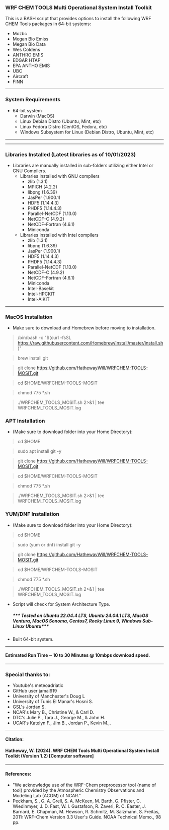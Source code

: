 ### WRF CHEM TOOLS Multi Operational System Install Toolkit
This is a BASH script that provides options to install the following WRF CHEM Tools packages in 64-bit systems:

- Mozbc
- Megan Bio Emiss
- Megan Bio Data
- Wes Coldens
- ANTHRO EMIS
- EDGAR HTAP
- EPA ANTHO EMIS
- UBC
- Aircraft
- FINN
---
### System Requirements
- 64-bit system
    - Darwin (MacOS)
    - Linux Debian Distro (Ubuntu, Mint, etc)
    - Linux Fedora Distro (CentOS, Fedora, etc)
    - Windows Subsystem for Linux (Debian Distro, Ubuntu, Mint, etc)

---
---
### Libraries Installed (Latest libraries as of 10/01/2023)
- Libraries are manually installed in sub-folders utilizing either Intel or GNU Compilers.
    - Libraries installed with GNU compilers
        - zlib (1.3.1)
        - MPICH (4.2.2)
        - libpng (1.6.39)
        - JasPer (1.900.1)
        - HDF5 (1.14.4.3)
        - PHDF5 (1.14.4.3)
        - Parallel-NetCDF (1.13.0)
        - NetCDF-C (4.9.2)
        - NetCDF-Fortran (4.6.1)
        - Miniconda
    - Libraries installed with Intel compilers
        - zlib (1.3.1)
        - libpng (1.6.39)
        - JasPer (1.900.1)
        - HDF5 (1.14.4.3)
        - PHDF5 (1.14.4.3)
        - Parallel-NetCDF (1.13.0)
        - NetCDF-C (4.9.2)
        - NetCDF-Fortran (4.6.1)
        - Miniconda
        - Intel-Basekit
        - Intel-HPCKIT
        - Intel-AIKIT

---
### MacOS Installation
- Make sure to download and Homebrew before moving to installation.
> /bin/bash -c "$(curl -fsSL https://raw.githubusercontent.com/Homebrew/install/master/install.sh)"

> brew install git

> git clone https://github.com/HathewayWill/WRFCHEM-TOOLS-MOSIT.git

> cd $HOME/WRFCHEM-TOOLS-MOSIT

> chmod 775 *.sh

> ./WRFCHEM_TOOLS_MOSIT.sh 2>&1 | tee WRFCHEM_TOOLS_MOSIT.log

### APT Installation
- (Make sure to download folder into your Home Directory):
> cd $HOME

> sudo apt install git -y

> git clone https://github.com/HathewayWill/WRFCHEM-TOOLS-MOSIT.git

> cd $HOME/WRFCHEM-TOOLS-MOSIT

> chmod 775 *.sh

> ./WRFCHEM_TOOLS_MOSIT.sh 2>&1 | tee WRFCHEM_TOOLS_MOSIT.log


### YUM/DNF Installation
- (Make sure to download folder into your Home Directory):
> cd $HOME

> sudo (yum or dnf) install git -y

> git clone https://github.com/HathewayWill/WRFCHEM-TOOLS-MOSIT.git

> cd $HOME/WRFCHEM-TOOLS-MOSIT

> chmod 775 *.sh

> ./WRFCHEM_TOOLS_MOSIT.sh 2>&1 | tee WRFCHEM_TOOLS_MOSIT.log


- Script will check for System Architecture Type.


  ##### *** Tested on Ubuntu 22.04.4 LTS, Ubuntu 24.04.1 LTS, MacOS Ventura, MacOS Sonoma, Centos7, Rocky Linux 9, Windows Sub-Linux Ubuntu***
- Built 64-bit system.

---
#### Estimated Run Time ~ 10 to 30 Minutes @ 10mbps download speed.

---
### Special thanks to:
- Youtube's meteoadriatic
- GitHub user jamal919
- University of Manchester's  Doug L
- University of Tunis El Manar's Hosni S.
- GSL's Jordan S.
- NCAR's Mary B., Christine W., & Carl D.
- DTC's Julie P., Tara J., George M., & John H.
- UCAR's Katelyn F., Jim B., Jordan P., Kevin M.,.
---
#### Citation:
#### Hatheway, W. (2024). WRF CHEM Tools Multi Operational System Install Toolkit (Version 1.2) [Computer software]

---
#### References:
- "We acknowledge use of the WRF-Chem preprocessor tool {name of tool} provided by the Atmospheric Chemistry Observations and Modeling Lab (ACOM) of NCAR."
- Peckham, S., G. A. Grell, S. A. McKeen, M. Barth, G. Pfister, C. Wiedinmyer, J. D. Fast, W. I. Gustafson, R. Zaveri, R. C. Easter, J. Barnard, E. Chapman, M. Hewson, R. Schmitz, M. Salzmann, S. Freitas, 2011: WRF-Chem Version 3.3 User's Guide. NOAA Technical Memo., 98 pp.
